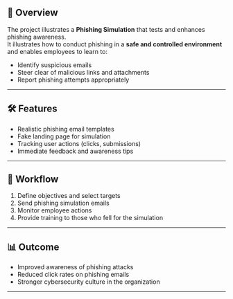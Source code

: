 

## 📌 Overview  
The project illustrates a **Phishing Simulation** that tests and enhances phishing awareness.  
It illustrates how to conduct phishing in a **safe and controlled environment** and enables employees to learn to:  
- Identify suspicious emails  
- Steer clear of malicious links and attachments  
- Report phishing attempts appropriately   

---

## 🛠 Features  
- Realistic phishing email templates  
- Fake landing page for simulation  
- Tracking user actions (clicks, submissions)  
- Immediate feedback and awareness tips  

---

## 🚀 Workflow  
1. Define objectives and select targets  
2. Send phishing simulation emails  
3. Monitor employee actions  
4. Provide training to those who fell for the simulation  

---

## 📊 Outcome  
- Improved awareness of phishing attacks  
- Reduced click rates on phishing emails  
- Stronger cybersecurity culture in the organization  

---
